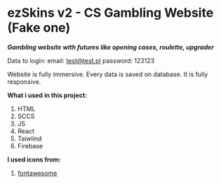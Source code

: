 # ezSkins v2 - CS Gambling Website (Fake one)

**_Gambling website with futures like opening cases, roulette, upgrader_**

Data to login:
email: test@test.pl
password: 123123

Website is fully immersive. Every data is saved on database. It is fully responsive.

**What i used in this project:**

1. HTML
2. SCCS
3. JS
4. React
5. Taiwlind
6. Firebase

**I used icons from:**

1. [fontawesome](https://fontawesome.com)
